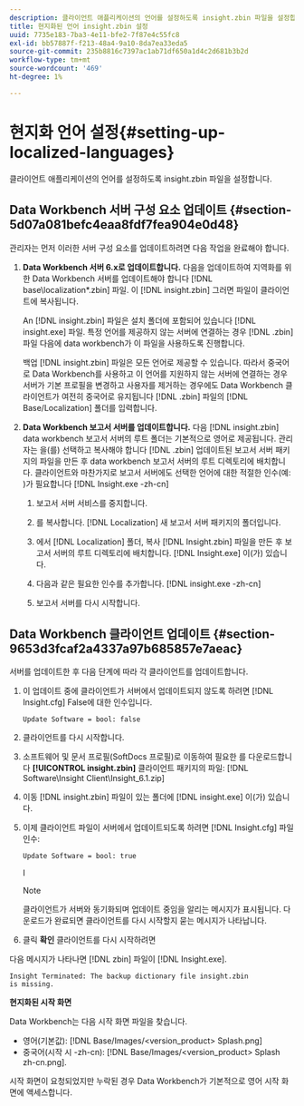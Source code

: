 ```yaml
---
description: 클라이언트 애플리케이션의 언어를 설정하도록 insight.zbin 파일을 설정합니다.
title: 현지화된 언어 insight.zbin 설정
uuid: 7735e183-7ba3-4e11-bfe2-7f87e4c55fc8
exl-id: bb57887f-f213-48a4-9a10-8da7ea33eda5
source-git-commit: 235b8816c7397ac1ab71df650a1d4c2d681b3b2d
workflow-type: tm+mt
source-wordcount: '469'
ht-degree: 1%

---
```


# 현지화 언어 설정{#setting-up-localized-languages}

클라이언트 애플리케이션의 언어를 설정하도록 insight.zbin 파일을 설정합니다.

## Data Workbench 서버 구성 요소 업데이트 {#section-5d07a081befc4eaa8fdf7fea904e0d48}

관리자는 먼저 이러한 서버 구성 요소를 업데이트하려면 다음 작업을 완료해야 합니다.

1. **Data Workbench 서버 6.x로 업데이트합니다.** 다음을 업데이트하여 지역화를 위한 Data Workbench 서버를 업데이트해야 합니다 [!DNL base\localization\*.zbin] 파일. 이 [!DNL insight.zbin] 그러면 파일이 클라이언트에 복사됩니다.

   An [!DNL insight.zbin] 파일은 설치 폴더에 포함되어 있습니다 [!DNL insight.exe] 파일. 특정 언어를 제공하지 않는 서버에 연결하는 경우 [!DNL .zbin] 파일 다음에 data workbench가 이 파일을 사용하도록 진행합니다.

   백업 [!DNL insight.zbin] 파일은 모든 언어로 제공할 수 있습니다. 따라서 중국어로 Data Workbench를 사용하고 이 언어를 지원하지 않는 서버에 연결하는 경우 서버가 기본 프로필을 변경하고 사용자를 제거하는 경우에도 Data Workbench 클라이언트가 여전히 중국어로 유지됩니다 [!DNL .zbin] 파일의 [!DNL Base/Localization] 폴더를 입력합니다.

1. **Data Workbench 보고서 서버를 업데이트합니다.** 다음 [!DNL insight.zbin] data workbench 보고서 서버의 루트 폴더는 기본적으로 영어로 제공됩니다. 관리자는 을(를) 선택하고 복사해야 합니다 [!DNL .zbin] 업데이트된 보고서 서버 패키지의 파일을 만든 후 data workbench 보고서 서버의 루트 디렉토리에 배치합니다. 클라이언트와 마찬가지로 보고서 서버에도 선택한 언어에 대한 적절한 인수(예: )가 필요합니다 [!DNL Insight.exe -zh-cn]

   1. 보고서 서버 서비스를 중지합니다.
   1. 를 복사합니다. [!DNL Localization] 새 보고서 서버 패키지의 폴더입니다.
   1. 에서 [!DNL Localization] 폴더, 복사 [!DNL Insight.zbin] 파일을 만든 후 보고서 서버의 루트 디렉토리에 배치합니다. [!DNL Insight.exe] 이(가) 있습니다.

   1. 다음과 같은 필요한 인수를 추가합니다. [!DNL insight.exe -zh-cn]
   1. 보고서 서버를 다시 시작합니다.

## Data Workbench 클라이언트 업데이트 {#section-9653d3fcaf2a4337a97b685857e7aeac}

서버를 업데이트한 후 다음 단계에 따라 각 클라이언트를 업데이트합니다.

1. 이 업데이트 중에 클라이언트가 서버에서 업데이트되지 않도록 하려면 [!DNL Insight.cfg] False에 대한 인수입니다.

   ```
   Update Software = bool: false
   ```

1. 클라이언트를 다시 시작합니다.
1. 소프트웨어 및 문서 프로필(SoftDocs 프로필)로 이동하여 필요한 를 다운로드합니다 **[!UICONTROL insight.zbin]** 클라이언트 패키지의 파일: [!DNL Software\Insight Client\Insight_6.1.zip]

1. 이동 [!DNL insight.zbin] 파일이 있는 폴더에 [!DNL insight.exe] 이(가) 있습니다.

1. 이제 클라이언트 파일이 서버에서 업데이트되도록 하려면 [!DNL Insight.cfg] 파일 인수:

   ```
   Update Software = bool: true
   ```

   I

   >[!NOTE]
   >
   >클라이언트가 서버와 동기화되며 업데이트 중임을 알리는 메시지가 표시됩니다. 다운로드가 완료되면 클라이언트를 다시 시작할지 묻는 메시지가 나타납니다.

1. 클릭 **확인** 클라이언트를 다시 시작하려면

다음 메시지가 나타나면 [!DNL zbin] 파일이 [!DNL Insight.exe].

```
Insight Terminated: The backup dictionary file insight.zbin 
is missing.
```

**현지화된 시작 화면**

Data Workbench는 다음 시작 화면 파일을 찾습니다.

* 영어(기본값): [!DNL Base/Images/<version_product> Splash.png]
* 중국어(시작 시 -zh-cn): [!DNL Base/Images/<version_product> Splash zh-cn.png].

시작 화면이 요청되었지만 누락된 경우 Data Workbench가 기본적으로 영어 시작 화면에 액세스합니다.

<!-- <a id="section_91AE5EF234C14652A7B04082A22629AB"></a> -->
